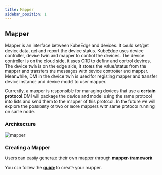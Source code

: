 ```yaml
---
title: Mapper
sidebar_position: 1
---
```

## Mapper
Mapper is an interface between KubeEdge and devices. It could set/get device data, 
get and report the device status. KubeEdge uses device controller, device twin and mapper to control 
the devices. The device controller is on the cloud side, it uses CRD to define and control devices. 
The device twin is on the edge side, it stores the value/status from the mapper and transfers the messages 
with device controller and mapper. Meanwhile, DMI in the device twin is used for registing mapper and transfer
device instance and device model to user mapper.

Currently, a mapper is responsible for managing devices that use a **certain protocol**.DMI will package the device 
and model using the same protocol into lists and send them to the mapper of this protocol. In the future we will 
explore the possibility of two or more mappers with same protocol running on same node.

### Architecture
![mapper](/img/device/mapper.png)

### Creating a Mapper
Users can easily generate their own mapper through **[mapper-framework](../../developer/mapper-framework)** 

You can follew the **[guide](../../developer/mappers#how-to-create-your-own-mappers)** to create your mapper.





